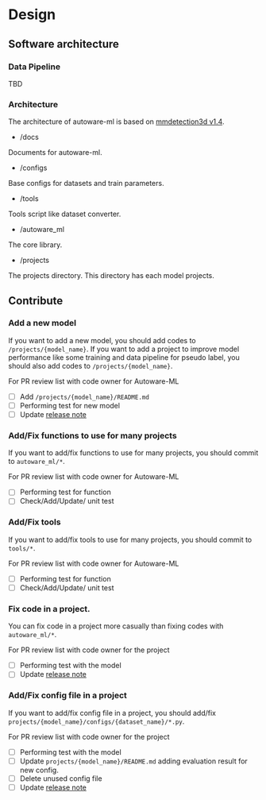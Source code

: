 # Design
## Software architecture
### Data Pipeline

TBD

### Architecture

The architecture of autoware-ml is based on [mmdetection3d v1.4](https://github.com/open-mmlab/mmdetection3d/tree/v1.4.0).

- /docs

Documents for autoware-ml.

- /configs

Base configs for datasets and train parameters.

- /tools

Tools script like dataset converter.

- /autoware_ml

The core library.

- /projects

The projects directory.
This directory has each model projects.

## Contribute
### Add a new model

If you want to add a new model, you should add codes to `/projects/{model_name}`.
If you want to add a project to improve model performance like some training and data pipeline for pseudo label, you should also add codes to `/projects/{model_name}`.

For PR review list with code owner for Autoware-ML
- [ ] Add `/projects/{model_name}/README.md`
- [ ] Performing test for new model
- [ ] Update [release note](/docs/release_note.md)

### Add/Fix functions to use for many projects

If you want to add/fix functions to use for many projects, you should commit to `autoware_ml/*`.

For PR review list with code owner for Autoware-ML
- [ ] Performing test for function
- [ ] Check/Add/Update/ unit test

### Add/Fix tools

If you want to add/fix tools to use for many projects, you should commit to `tools/*`.

For PR review list with code owner for Autoware-ML
- [ ] Performing test for function
- [ ] Check/Add/Update/ unit test

### Fix code in a project.

You can fix code in a project more casually than fixing codes with `autoware_ml/*`.

For PR review list with code owner for the project
- [ ] Performing test with the model
- [ ] Update [release note](/docs/release_note.md)

### Add/Fix config file in a project

If you want to add/fix config file in a project, you should add/fix `projects/{model_name}/configs/{dataset_name}/*.py`.

For PR review list with code owner for the project
- [ ] Performing test with the model
- [ ] Update `projects/{model_name}/README.md` adding evaluation result for new config.
- [ ] Delete unused config file
- [ ] Update [release note](/docs/release_note.md)
